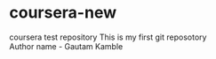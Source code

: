 # coursera-new
coursera test repository
This is my first git reposotory 
<br>
Author name - Gautam Kamble 
